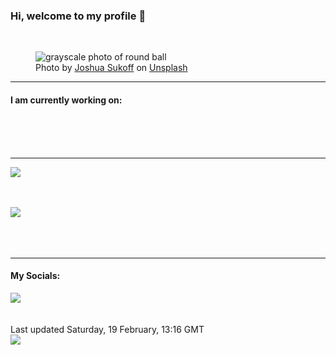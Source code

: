 <h3>Hi, welcome to my profile 👋</h3>

<br />
<figure>
  <img
    src="https://images.unsplash.com/photo-1612479570580-c869e4572306?crop=entropy&cs=tinysrgb&fit=max&fm=jpg&ixid=MnwyNzQ3MDB8MHwxfHJhbmRvbXx8fHx8fHx8fDE2NDUyNzMyNjQ&ixlib=rb-1.2.1&q=80&w=1080&auto=format"
    alt="grayscale photo of round ball" 
  />
  <figcaption>Photo by <a
    href="https://unsplash.com/@joshuas?utm_source=Profile%20readme&utm_medium=referral">Joshua Sukoff</a> on <a
    href="https://unsplash.com/?utm_source=Profile%20readme&utm_medium=referral">Unsplash</a></figcaption>
</figure>


<hr />
<h4>I am currently working on:</h4>
<a href=""></a>

<br /><br /><br />

<hr />
<img
  src="https://github-readme-stats.vercel.app/api?username=shanelucy&show_icons=true&theme=calm"
/>
<br /><br /><br />

<img 
  src="https://github-readme-stats.vercel.app/api/top-langs/?username=shanelucy&theme=calm"
/>
<br /><br /><br /><br />
<hr />
<h4>My Socials:</h4>
<a href="https://uk.linkedin.com/in/shane-lucy-4735b616a">
  <img
    src="https://img.shields.io/badge/linkedin%20-%230077B5.svg?&style=for-the-badge&logo=linkedin&logoColor=white"
  />
</a>
<br /><br /><br />
Last updated Saturday, 19 February, 13:16 GMT
<br />
<img
  src="https://github.com/ShaneLucy/ShaneLucy/workflows/README%20build/badge.svg"
/>
